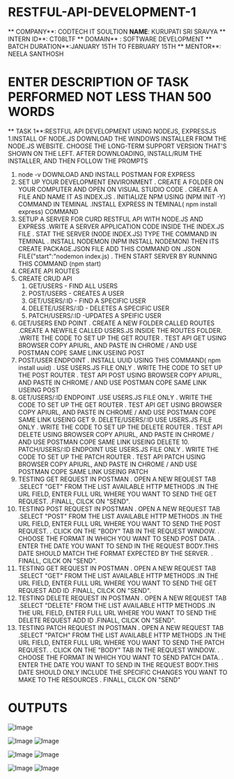 # RESTFUL-API-DEVELOPMENT-1
** COMPANY**: CODTECH IT SOULTION
**NAME**: KURUPATI SRI SRAVYA
** INTERN ID**: CT08LTF
** DOMAIN** : SOFTWARE DEVELOPMENT
** BATCH DURATION**:JANUARY 15TH TO FEBRUARY 15TH
** MENTOR**: NEELA SANTHOSH
# ENTER DESCRIPTION OF TASK PERFORMED NOT LESS THAN 500 WORDS
** TASK 1**:RESTFUL API DEVELOPMENT USING NODEJS, EXPRESSJS
1.INSTALL OF NODE.JS
DOWNLOAD THE WINDOWS INSTALLER FROM THE NODE.JS WEBSITE.
CHOOSE THE LONG-TERM SUPPORT VERSION THAT'S SHOWN ON THE LEFT.
AFTER DOWNLOADING, INSTALL/RUM THE INSTALLER, AND THEN FOLLOW THE PROMPTS
1. node -v
DOWNLOAD AND INSTALL POSTMAN FOR EXPRESS
2. SET UP YOUR DEVELOPMENT ENVIRONMENT
. CREATE A FOLDER ON YOUR COMPUTER AND OPEN ON VISUAL STUDIO CODE
. CREATE A FILE AND NAME IT AS INDEX.JS
. INITIALIZE NPM USING (NPM INIT -Y) COMMAND IN TEMINAL
.INSTALL EXPRESS IN TEMINAL( npm install express) COMMAND
3. SETUP A SERVER FOR CURD RESTFUL API WITH NODE.JS AND EXPRESS
    .WRITE A SERVER APPLICATION CODE INSIDE THE INDEX.JS FILE
   . STAT THE SERVER (NODE INDEX.JS) TYPE THE COMMAND IN TEMINAL
   . INSTALL NODEMON (NPM INSTALL NODEMON) THEN ITS CREATE PACKAGE.JSON FILE ADD THIS COMMAND ON .JSON FILE("start":"nodemon index.js)
   . THEN START SERVER BY RUNNING THIS COMMAND (npm start)
4. CREATE API ROUTES
5. CREATE CRUD API
   1. GET/USERS - FIND ALL USERS
   2. POST/USERS - CREATES A USER
   3. GET/USERS/:ID - FIND A SPECIFIC USER
   4. DELETE/USERS/:ID - DELETES A SPECIFIC USER
   5. PATCH/USERS/:ID -UPDATES A SPEIFIC USER
6. GET/USERS END POINT
   . CREATE A NEW FOLDER CALLED ROUTES
   .CREATE A NEWFILE CALLED USERS.JS INSIDE THE ROUTES FOLDER.
   .WRITE THE CODE TO SET UP THE GET ROUTER
   . TEST API GET USING BROWSER COPY APIURL, AND PASTE IN CHROME / AND USE POSTMAN COPE SAME LINK USEING POST
7. POST/USER ENDPOINT
   . INSTALL UUID USING THIS COMMAND( npm install uuid)
   . USE USERS.JS FILE ONLY
   . WRITE THE CODE TO SET UP THE POST ROUTER
   . TEST API POST USING BROWSER COPY APIURL, AND PASTE IN CHROME / AND USE POSTMAN COPE SAME LINK USEING POST
8. GET/USERS/:ID ENDPOINT
   .USE USERS.JS FILE ONLY
   . WRITE THE CODE TO SET UP THE GET ROUTER
   . TEST API GET USING BROWSER COPY APIURL, AND PASTE IN CHROME / AND USE POSTMAN COPE SAME LINK USEING GET
   9. DELETE/USERS/:ID
       USE USERS.JS FILE ONLY
   . WRITE THE CODE TO SET UP THE DELETE ROUTER
   . TEST API DELETE USING BROWSER COPY APIURL, AND PASTE IN CHROME / AND USE POSTMAN COPE SAME LINK USEING DELETE
    10. PATCH/USERS/:ID ENDPOINT
        USE USERS.JS FILE ONLY
   . WRITE THE CODE TO SET UP THE PATCH ROUTER
   . TEST API PATCH USING BROWSER COPY APIURL, AND PASTE IN CHROME / AND USE POSTMAN COPE SAME LINK USEING PATCH
1. TESTING GET REQUEST IN POSTMAN
   . OPEN A NEW REQUEST TAB
   .SELECT "GET" FROM THE LIST AVAILABLE HTTP METHODS
   .IN THE URL FIELD, ENTER FULL URL WHERE YOU WANT TO SEND THE GET REQUEST.
   .FINALL, CILCK ON "SEND".
3.  TESTING POST REQUEST IN POSTMAN
   . OPEN A NEW REQUEST TAB
   .SELECT "POST" FROM THE LIST AVAILABLE HTTP METHODS
   .IN THE URL FIELD, ENTER FULL URL WHERE YOU WANT TO SEND THE POST REQUEST.
   . CLICK ON THE "BODY" TAB IN THE REQUEST WINDOW.
    . CHOOSE THE FORMAT IN WHICH YOU WANT TO SEND POST DATA.
    . ENTER THE DATE YOU WANT TO SEND IN THE REQUEST BODY.THIS DATE SHOULD MATCH THE FORMAT EXPECTED BY THE SERVER.
    . FINALL, CILCK ON "SEND".
3. TESTING GET REQUEST IN POSTMAN
   . OPEN A NEW REQUEST TAB
   .SELECT "GET" FROM THE LIST AVAILABLE HTTP METHODS
   .IN THE URL FIELD, ENTER FULL URL WHERE YOU WANT TO SEND THE GET REQUEST ADD ID
   .FINALL, CILCK ON "SEND".
4.  TESTING DELETE REQUEST IN POSTMAN
   . OPEN A NEW REQUEST TAB
   .SELECT "DELETE" FROM THE LIST AVAILABLE HTTP METHODS
   .IN THE URL FIELD, ENTER FULL URL WHERE YOU WANT TO SEND THE DELETE REQUEST ADD ID
   .FINALL, CILCK ON "SEND".
5.  TESTING PATCH REQUEST IN POSTMAN
   . OPEN A NEW REQUEST TAB
   .SELECT "PATCH" FROM THE LIST AVAILABLE HTTP METHODS
   .IN THE URL FIELD, ENTER FULL URL WHERE YOU WANT TO SEND THE PATCH REQUEST.
   . CLICK ON THE "BODY" TAB IN THE REQUEST WINDOW.
    . CHOOSE THE FORMAT IN WHICH YOU WANT TO SEND PATCH DATA.
    . ENTER THE DATE YOU WANT TO SEND IN THE REQUEST BODY.THIS DATE SHOULD ONLY INCLUDE THE SPECIFIC CHANGES YOU WANT TO MAKE TO THE RESOURCES
    . FINALL, CILCK ON "SEND"
# OUTPUTS
![Image](https://github.com/user-attachments/assets/7809fc46-0d0e-4db1-9916-12b9b390d9dc)

![Image](https://github.com/user-attachments/assets/8fc01615-f879-4673-8bc2-5ae6fcc24042)
![Image](https://github.com/user-attachments/assets/cd95efd8-1386-46f5-8952-f5f689faef47)

![Image](https://github.com/user-attachments/assets/bab2b882-8faa-4bc5-a6f2-93f633795755)
![Image](https://github.com/user-attachments/assets/5161df17-04c7-4aed-8df6-0fdf5c03824a)

![Image](https://github.com/user-attachments/assets/c2b05a2a-e1b2-4e64-b612-167979d26dcf)
![Image](https://github.com/user-attachments/assets/7899d6f0-1a52-4982-b9c7-f344b1a48ddb)
